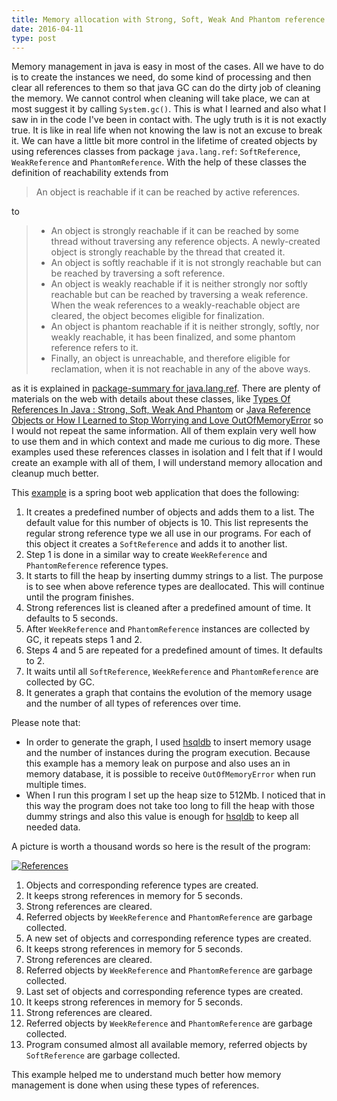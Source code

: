 ```yaml
---
title: Memory allocation with Strong, Soft, Weak And Phantom reference types in Java
date: 2016-04-11
type: post
---
```


Memory management in java is easy in most of the cases. All we have to do is to create the instances we need, do some kind of processing and then clear all references to them so that java GC can do the dirty job of cleaning the memory. We cannot control when cleaning will take place, we can at most suggest it by calling `System.gc()`. This is what I learned and also what I saw in in the code I've been in contact with. The ugly truth is it is not exactly true. It is like in real life when not knowing the law is not an excuse to break it. We can have a little bit more control in the lifetime of created objects by using references classes from package `java.lang.ref`: `SoftReference`, `WeakReference` and `PhantomReference`. With the help of these classes the definition of reachability extends from

> An object is reachable if it can be reached by active references.

to

> * An object is strongly reachable if it can be reached by some thread without traversing any reference objects. A newly-created object is strongly reachable by the thread that created it.
> * An object is softly reachable if it is not strongly reachable but can be reached by traversing a soft reference.
> * An object is weakly reachable if it is neither strongly nor softly reachable but can be reached by traversing a weak reference. When the weak references to a weakly-reachable object are cleared, the object becomes eligible for finalization.
> * An object is phantom reachable if it is neither strongly, softly, nor weakly reachable, it has been finalized, and some phantom reference refers to it.
> * Finally, an object is unreachable, and therefore eligible for reclamation, when it is not reachable in any of the above ways.

as it is explained in [package-summary for java.lang.ref][ref-package-summary]. There are plenty of materials on the web with details about these classes, like [Types Of References In Java : Strong, Soft, Weak And Phantom][types-of-references-in-java-strong-soft-weak-and-phantom] or [Java Reference Objects or How I Learned to Stop Worrying and Love OutOfMemoryError][java-reference-objects] so I would not repeat the same information. All of them explain very well how to use them and in which context and made me curious to dig more. These examples used these references classes in isolation and I felt that if I would create an example with all of them, I will understand memory allocation and cleanup much better.

This [example][references-example] is a spring boot web application that does the following:

1. It creates a predefined number of objects and adds them to a list. The default value for this number of objects is 10. This list represents the regular strong reference type we all use in our programs. For each of this object it creates a `SoftReference` and adds it to another list.
2. Step 1 is done in a similar way to create `WeekReference` and `PhantomReference` reference types.
3. It starts to fill the heap by inserting dummy strings to a list. The purpose is to see when above reference types are deallocated. This will continue until the program finishes.
4. Strong references list is cleaned after a predefined amount of time. It defaults to 5 seconds.
5. After `WeekReference` and `PhantomReference` instances are collected by GC, it repeats steps 1 and 2.
6. Steps 4 and 5 are repeated for a predefined amount of times. It defaults to 2.
7. It waits until all `SoftReference`, `WeekReference` and `PhantomReference` are collected by GC.
8. It generates a graph that contains the evolution of the memory usage and the number of all types of references over time.

Please note that:
* In order to generate the graph, I used [hsqldb][hsqldb] to insert memory usage and the number of instances during the program execution. Because this example has a memory leak on purpose and also uses an in memory database, it is possible to receive `OutOfMemoryError` when run multiple times.
* When I run this program I set up the heap size to 512Mb. I noticed that in this way the program does not take too long to fill the heap with those dummy strings and also this value is enough for [hsqldb][hsqldb] to keep all needed data.

A picture is worth a thousand words so here is the result of the program:

[![References][references-image]][references-image]

1. Objects and corresponding reference types are created.
2. It keeps strong references in memory for 5 seconds.
3. Strong references are cleared.
4. Referred objects by `WeekReference` and `PhantomReference` are garbage collected.
5. A new set of objects and corresponding reference types are created.
6. It keeps strong references in memory for 5 seconds.
7. Strong references are cleared.
8. Referred objects by `WeekReference` and `PhantomReference` are garbage collected.
9. Last set of objects and corresponding reference types are created.
10. It keeps strong references in memory for 5 seconds.
11. Strong references are cleared.
12. Referred objects by `WeekReference` and `PhantomReference` are garbage collected.
13. Program consumed almost all available memory, referred objects by `SoftReference` are garbage collected.

This example helped me to understand much better how memory management is done when using these types of references.

[ref-package-summary]: https://docs.oracle.com/javase/8/docs/api/java/lang/ref/package-summary.html "Package java.lang.ref"
[types-of-references-in-java-strong-soft-weak-and-phantom]: http://javaconceptoftheday.com/types-of-references-in-java-strong-soft-weak-and-phantom/ "Types Of References In Java : Strong, Soft, Weak And Phantom"
[java-reference-objects]: http://www.kdgregory.com/index.php?page=java.refobj "Java Reference Objects or How I Learned to Stop Worrying and Love OutOfMemoryError"
[references-example]: https://github.com/vasileboris/espressoprogrammer/tree/master/references
[hsqldb]: http://hsqldb.org/ "HSQLDB - 100% Java Database"
[references-image]: /images/blog/memory-allocation-strong-soft-weak-phantom-reference-types-java/references.png
